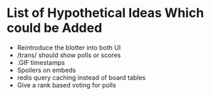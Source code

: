 # List of Hypothetical Ideas Which could be Added
- Reintroduce the blotter into both UI
- /trans/ should show polls or scores
- .GIF timestamps
- Spoilers on embeds
- redis query caching instead of board tables
- Give a rank based voting for polls
